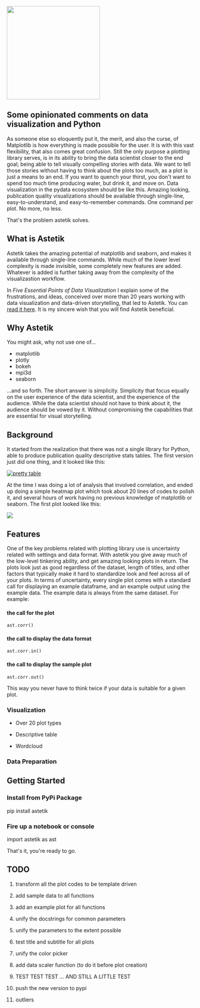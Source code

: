 <img width=250 src='https://raw.githubusercontent.com/mikkokotila/astetik/master/logo.png'>

## Some opinionated comments on data visualization and Python

As someone else so eloquently put it, the merit, and also the curse, of Matplotlib is how everything is made possible for the user. It is with this vast flexibility, that also comes great confusion. Still the only purpose a plotting library serves, is in its ability to bring the data scientist closer to the end goal; being able to tell visually compelling stories with data. We want to tell those stories without having to think about the plots too much, as a plot is just a means to an end. If you want to quench your thirst, you don't want to spend too much time producing water, but drink it, and move on. Data visualization in the pydata ecosystem should be like this. Amazing looking, publication quality visualizations should be available through single-line, easy-to-understand, and easy-to-remember commands. One command per plot. No more, no less. 

That's the problem astetik solves.

## What is Astetik

Astetik takes the amazing potential of matplotlib and seaborn, and makes it available through single-line commands. While much of the lower level complexity is made invisible, some completely new features are added. Whatever is added is further taking away from the complexity of the visualizastion workflow. 

In *Five Essential Points of Data Visualization* I explain some of the frustrations, and ideas, conceived over more than 20 years working with data visualization and data-driven storytelling, that led to Astetik. You can [read it here](https://medium.com/@mikkokotila/five-essential-points-on-data-visualization-2856b80730b3). It is my sincere wish that you will find Astetik beneficial. 

## Why Astetik

You might ask, why not use one of...

- matplotlib
- plotly
- bokeh
- mpl3d
- seaborn

...and so forth. The short answer is simplicity. Simplicity that focus equally on the user experience of the data scientist, and the experience of the audience. While the data scientist should not have to think about it, the audience should be vowed by it. Without compromising the capabilities that are essential for visual storytelling.

## Background 

It started from the realization that there was not a single library for Python, able to produce publication quality descriptive stats tables. The first version just did one thing, and it looked like this: 

[![pretty table](https://s14.postimg.org/hnoexoujl/Screen_Shot_2016_11_04_at_18_37_44.png)](https://postimg.org/image/70uls9me5/)

At the time I was doing a lot of analysis that involved correlation, and ended up doing a simple heatmap plot which took about 20 lines of codes to polish it, and several hours of work having no previous knowledge of matplotlib or seaborn. The first plot looked like this:

<img src=https://raw.githubusercontent.com/mikkokotila/astetik/master/examples/images/heat_titanic.png>



## Features 

One of the key problems related with plotting library use is uncertainty related with settings and data format. With astetik you give away much of the low-level tinkering ability, and get amazing looking plots in return. The plots look just as good regardless of the dataset, length of titles, and other factors that typically make it hard to standardize look and feel across all of your plots. In terms of uncertainty, every single plot comes with a standard call for displaying an example dataframe, and an example output using the example data. The example data is always from the same dataset. For example: 

#### the call for the plot

    ast.corr()
    
#### the call to display the data format

    ast.corr.in()

#### the call to display the sample plot 

    ast.corr.out()

This way you never have to think twice if your data is suitable for a given plot. 

### Visualization

- Over 20 plot types

- Descriptive table

- Wordcloud

### Data Preparation 


## Getting Started 

### Install from PyPi Package 

   pip install astetik

### Fire up a notebook or console

   import astetik as ast
   
That's it, you're ready to go. 

## TODO

1) transform all the plot codes to be template driven

2) add sample data to all functions

3) add an example plot for all functions

4) unify the docstrings for common parameters

5) unify the parameters to the extent possible

6) test title and subtitle for all plots

7) unify the color picker

8) add data scaler function (to do it before plot creation) 

9) TEST TEST TEST ... AND STILL A LITTLE TEST

10) push the new version to pypi

9) outliers
